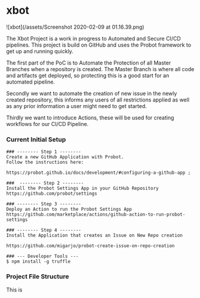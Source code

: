 # xbot
![xbot](/assets/Screenshot 2020-02-09 at 01.16.39.png)

The Xbot Project is a work in progress to Automated and Secure CI/CD pipelines. This project is build on GitHub and uses the Probot framework to get up and running quickly.

The first part of the PoC is to Automate the Protection of all Master Branches when a repository is created. The Master Branch is where all code and artifacts get deployed, so protecting this is a good start for an automated pipeline.

Secondly we want to automate the creation of new issue in the newly created repository, this informs any users of all restrictions applied as well as any prior information a user might need to get started.

Thirdly we want to introduce Actions, these will be used for creating workflows for our CI/CD Pipeline. 



### Current Initial Setup

```
### -------- Step 1 --------
Create a new GitHub Application with Probot.
Follow the instructions here:

https://probot.github.io/docs/development/#configuring-a-github-app ; 

###  -------- Step 2 --------
Install the Probot Settings App in your GitHub Repository
https://github.com/probot/settings

### -------- Step 3 --------
Deploy an Action to run the Probot Settings App
https://github.com/marketplace/actions/github-action-to-run-probot-settings

### -------- Step 4 --------
Install the Application that creates an Issue on New Repo creation

https://github.com/migarjo/probot-create-issue-on-repo-creation

### --- Developer Tools ---
$ npm install -g truffle
```

### Project File Structure
This is 
```

